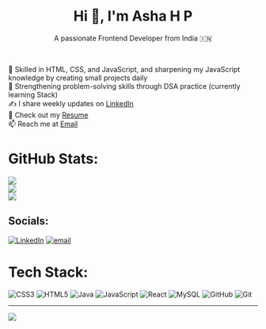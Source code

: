 <h1 align="center"><b>Hi 👋, I'm Asha H P</b></h1>

<p align="center">A passionate Frontend Developer from India 🇮🇳</p><br>

🚀 Skilled in HTML, CSS, and JavaScript, and sharpening my JavaScript knowledge by creating small projects daily<br>
📘 Strengthening problem-solving skills through DSA practice (currently learning Stack)<br>
✍️ I share weekly updates on [LinkedIn](https://www.linkedin.com/in/ashahp16/)  <br>
📑 Check out my [Resume](https://drive.google.com/file/d/1KcxCLtUJE382peQsErSdV_oUHP4kEwXB/view?usp=sharing)  <br>
📫 Reach me at [Email](mailto:ashahp.work@gmail.com)


# GitHub Stats:
![](https://github-readme-stats.vercel.app/api?username=asha-16&theme=default&hide_border=false&include_all_commits=true&count_private=true)<br/>
![](https://nirzak-streak-stats.vercel.app/?user=asha-16&theme=default&hide_border=false)<br/>
![](https://github-readme-stats.vercel.app/api/top-langs/?username=asha-16&theme=default&hide_border=false&include_all_commits=true&count_private=true&layout=compact)


## Socials:
[![LinkedIn](https://img.shields.io/badge/LinkedIn-%230077B5.svg?logo=linkedin&logoColor=white)](https://linkedin.com/in/https://www.linkedin.com/in/ashahp16/) [![email](https://img.shields.io/badge/Email-D14836?logo=gmail&logoColor=white)](mailto:ashahp2003@gmail.com) 


# Tech Stack:
![CSS3](https://img.shields.io/badge/css3-%231572B6.svg?style=flat&logo=css3&logoColor=white) ![HTML5](https://img.shields.io/badge/html5-%23E34F26.svg?style=flat&logo=html5&logoColor=white) ![Java](https://img.shields.io/badge/java-%23ED8B00.svg?style=flat&logo=openjdk&logoColor=white) ![JavaScript](https://img.shields.io/badge/javascript-%23323330.svg?style=flat&logo=javascript&logoColor=%23F7DF1E) ![React](https://img.shields.io/badge/react-%2320232a.svg?style=flat&logo=react&logoColor=%2361DAFB) ![MySQL](https://img.shields.io/badge/mysql-4479A1.svg?style=flat&logo=mysql&logoColor=white) ![GitHub](https://img.shields.io/badge/github-%23121011.svg?style=flat&logo=github&logoColor=white) ![Git](https://img.shields.io/badge/git-%23F05033.svg?style=flat&logo=git&logoColor=white)


---
[![](https://visitcount.itsvg.in/api?id=asha-16&icon=0&color=0)](https://visitcount.itsvg.in)

<!-- Proudly created with GPRM ( https://gprm.itsvg.in ) -->
